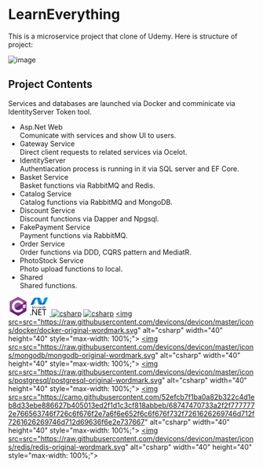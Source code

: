 # LearnEverything
This is a microservice project that clone of Udemy. Here is structure of project:

![image](https://user-images.githubusercontent.com/72551126/211204842-23cd0b0f-48d3-46d9-b93c-4a632735f78e.png)

## Project Contents

Services and databases are launched via Docker and comminicate via IdentityServer Token tool.

<ul>
<li>
Asp.Net Web
</li>
Comunicate with services and show UI to users.

<li>
Gateway Service
</li>
Direct client requests to related services via Ocelot.

<li>
IdentityServer
  </li>
Authentiacation process is running in it via SQL server and EF Core.

<li>
Basket Service
  </li>
Basket functions via RabbitMQ and Redis.

<li>
Catalog Service
  </li>
Catalog functions via RabbitMQ and MongoDB.

<li>
Discount Service
  </li>
Discount functions via Dapper and Npgsql.

<li>
FakePayment Service
  </li>
Payment functions via RabbitMQ.

<li>
Order Service
  </li>
Order functions via DDD, CQRS pattern and MediatR.

<li>
PhotoStock Service
  </li>
Photo upload functions to local.

<li>
Shared
  </li>
Shared functions.
  
</ul>

<a href="https://www.w3schools.com/cs/index.php" rel="nofollow"> <img src="https://raw.githubusercontent.com/devicons/devicon/master/icons/csharp/csharp-original.svg" alt="csharp" width="40" height="40" style="max-width: 100%;"></a>
<a href="https://dotnet.microsoft.com/en-us/" rel="nofollow"> <img src="https://raw.githubusercontent.com/devicons/devicon/master/icons/dot-net/dot-net-original-wordmark.svg" alt="csharp" width="40" height="40" style="max-width: 100%;">
<a href="https://www.javascript.com/" rel="nofollow"> <img src="https://user-images.githubusercontent.com/25181517/117447155-6a868a00-af3d-11eb-9cfe-245df15c9f3f.png" alt="csharp" width="40" height="40" style="max-width: 100%;"></a>
<a href="https://openlayers.org/" rel="nofollow"> <img src="https://user-images.githubusercontent.com/72551126/211200225-2c0ef133-4f93-4479-9840-25479dd4e5cc.png" alt="csharp" width="40" height="40" style="max-width: 100%;"></a>
<a href="https://www.docker.com/" rel="nofollow"> <img src=src="https://raw.githubusercontent.com/devicons/devicon/master/icons/docker/docker-original-wordmark.svg" alt="csharp" width="40" height="40" style="max-width: 100%;"></a>
<a href="https://www.mongodb.com/" rel="nofollow"> <img src=src="https://raw.githubusercontent.com/devicons/devicon/master/icons/mongodb/mongodb-original-wordmark.svg" alt="csharp" width="40" height="40" style="max-width: 100%;"></a>
<a href="https://www.postgresql.org/" rel="nofollow"> <img src=src="https://raw.githubusercontent.com/devicons/devicon/master/icons/postgresql/postgresql-original-wordmark.svg" alt="csharp" width="40" height="40" style="max-width: 100%;">
<a href="https://www.rabbitmq.com/" rel="nofollow"> <img src=src="https://camo.githubusercontent.com/52efcb7f1ba0a82b322c4d1eb8d33ebe886627b405013ed2f1d1c3cf818abbeb/68747470733a2f2f7777772e766563746f726c6f676f2e7a6f6e652f6c6f676f732f7261626269746d712f7261626269746d712d69636f6e2e737667" alt="csharp" width="40" height="40" style="max-width: 100%;"></a>
<a href="https://redis.io/" rel="nofollow"> <img src=src="https://raw.githubusercontent.com/devicons/devicon/master/icons/redis/redis-original-wordmark.svg" alt="csharp" width="40" height="40" style="max-width: 100%;"></a>
